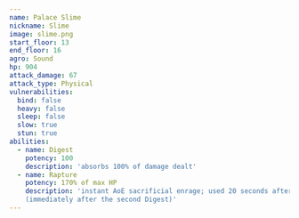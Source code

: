 ```yaml
---
name: Palace Slime
nickname: Slime
image: slime.png
start_floor: 13
end_floor: 16
agro: Sound
hp: 904
attack_damage: 67
attack_type: Physical
vulnerabilities:
  bind: false
  heavy: false
  sleep: false
  slow: true
  stun: true
abilities:
  - name: Digest
    potency: 100
    description: 'absorbs 100% of damage dealt'
  - name: Rapture
    potency: 170% of max HP
    description: 'instant AoE sacrificial enrage; used 20 seconds after pull
    (immediately after the second Digest)'
---
```

